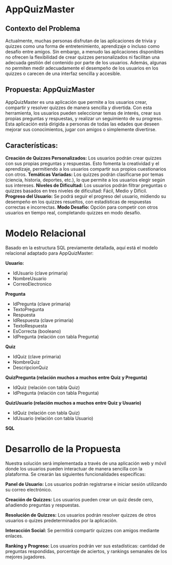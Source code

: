 # AppQuizMaster

## Contexto del Problema
Actualmente, muchas personas disfrutan de las aplicaciones de trivia y quizzes como una forma de entretenimiento, aprendizaje o incluso como desafío entre amigos. Sin embargo,
a menudo las aplicaciones disponibles no ofrecen la flexibilidad de crear quizzes personalizados ni facilitan una adecuada gestión del contenido por parte de los usuarios. 
Además, algunas no permiten medir adecuadamente el desempeño de los usuarios en los quizzes o carecen de una interfaz sencilla y accesible.

## Propuesta: AppQuizMaster
AppQuizMaster es una aplicación que permite a los usuarios crear, compartir y resolver quizzes de manera sencilla y divertida.
Con esta herramienta, los usuarios pueden seleccionar temas de interés, crear sus propias preguntas y respuestas, y realizar un seguimiento de su progreso. 
Esta aplicación está dirigida a personas de todas las edades que deseen mejorar sus conocimientos, jugar con amigos o simplemente divertirse.

## Características:
**Creación de Quizzes Personalizados:** Los usuarios podrán crear quizzes con sus propias preguntas y respuestas. Esto fomenta la creatividad y el aprendizaje, permitiendo a los usuarios compartir sus propios cuestionarios con otros.
**Temáticas Variadas:** Los quizzes podrán clasificarse por temas (ciencia, historia, deportes, etc.), lo que permite a los usuarios elegir según sus intereses.
**Niveles de Dificultad:** Los usuarios podrán filtrar preguntas o quizzes basados en tres niveles de dificultad: Fácil, Medio y Difícil.
**Progreso del Usuario:** Se podrá seguir el progreso del usuario, midiendo su desempeño en los quizzes resueltos, con estadísticas de respuestas correctas e incorrectas.
**Modo Desafío:** Opción para competir con otros usuarios en tiempo real, completando quizzes en modo desafío.

# Modelo Relacional
Basado en la estructura SQL previamente detallada, aquí está el modelo relacional adaptado para AppQuizMaster:

**Usuario:**
- IdUsuario (clave primaria)
- NombreUsuario
- CorreoElectronico

**Pregunta**
- IdPregunta (clave primaria)
- TextoPregunta
- Respuesta
- IdRespuesta (clave primaria)
- TextoRespuesta
- EsCorrecta (booleano)
- IdPregunta (relación con tabla Pregunta)

**Quiz**
- IdQuiz (clave primaria)
- NombreQuiz
- DescripcionQuiz

**QuizPregunta (relación muchos a muchos entre Quiz y Pregunta)**
- IdQuiz (relación con tabla Quiz)
- IdPregunta (relación con tabla Pregunta)

**QuizUsuario (relación muchos a muchos entre Quiz y Usuario)**
- IdQuiz (relación con tabla Quiz)
- IdUsuario (relación con tabla Usuario)

**SQL**


# Desarrollo de la Propuesta
Nuestra solución será implementada a través de una aplicación web y móvil donde los usuarios pueden interactuar de manera sencilla con la plataforma. Se crearán las siguientes funcionalidades específicas:

**Panel de Usuario:** Los usuarios podrán registrarse e iniciar sesión utilizando su correo electrónico.

**Creación de Quizzes:** Los usuarios pueden crear un quiz desde cero, añadiendo preguntas y respuestas.

**Resolución de Quizzes:** Los usuarios podrán resolver quizzes de otros usuarios o quizes predeterminados por la aplicación.

**Interacción Social:** Se permitirá compartir quizzes con amigos mediante enlaces.

**Ranking y Progreso:** Los usuarios podrán ver sus estadísticas: cantidad de preguntas respondidas, porcentaje de aciertos, y rankings semanales de los mejores jugadores.

